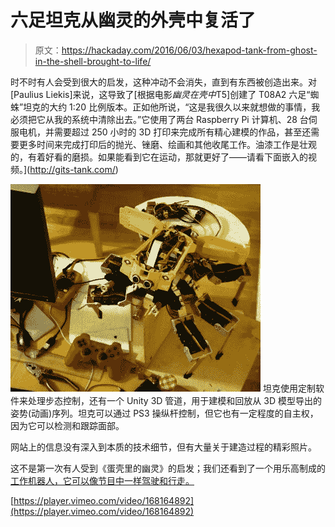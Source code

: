 # 六足坦克从幽灵的外壳中复活了

> 原文：<https://hackaday.com/2016/06/03/hexapod-tank-from-ghost-in-the-shell-brought-to-life/>

时不时有人会受到很大的启发，这种冲动不会消失，直到有东西被创造出来。对[Paulius Liekis]来说，这导致了[根据电影*幽灵在壳中*T5]创建了 T08A2 六足“蜘蛛”坦克的大约 1:20 比例版本。正如他所说，“这是我很久以来就想做的事情，我必须把它从我的系统中清除出去。”它使用了两台 Raspberry Pi 计算机、28 台伺服电机，并需要超过 250 小时的 3D 打印来完成所有精心建模的作品，甚至还需要更多时间来完成打印后的抛光、锉磨、绘画和其他收尾工作。油漆工作是壮观的，有着好看的磨损。如果能看到它在运动，那就更好了——请看下面嵌入的视频。](http://gits-tank.com/)

[![GITS-Electronics3](img/addab5ff961e321307114f57a75eb874.png)](https://hackaday.com/wp-content/uploads/2016/06/gits-electronics31.jpg) 坦克使用定制软件来处理步态控制，还有一个 Unity 3D 管道，用于建模和回放从 3D 模型导出的姿势(动画)序列。坦克可以通过 PS3 操纵杆控制，但它也有一定程度的自主权，因为它可以检测和跟踪面部。

网站上的信息没有深入到本质的技术细节，但有大量关于建造过程的精彩照片。

这不是第一次有人受到《蛋壳里的幽灵》的启发；我们还看到了一个用乐高制成的[工作机器人，它可以像节目中一样驾驶和行走。](http://hackaday.com/2012/04/03/working-tachikoma-brings-the-manga-to-life/)

[https://player.vimeo.com/video/168164892](https://player.vimeo.com/video/168164892)